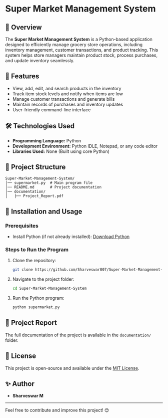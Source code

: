 # Super Market Management System

## 📌 Overview
The **Super Market Management System** is a Python-based application designed to efficiently manage grocery store operations, including inventory management, customer transactions, and product tracking. This system helps store managers maintain product stock, process purchases, and update inventory seamlessly.

## 🎯 Features
- View, add, edit, and search products in the inventory
- Track item stock levels and notify when items are low
- Manage customer transactions and generate bills
- Maintain records of purchases and inventory updates
- User-friendly command-line interface

## 🛠️ Technologies Used
- **Programming Language:** Python
- **Development Environment:** Python IDLE, Notepad, or any code editor
- **Libraries Used:** None (Built using core Python)

## 📂 Project Structure
```
Super-Market-Management-System/
│── supermarket.py  # Main program file
│── README.md       # Project documentation
│── documentation/
│   ├── Project_Report.pdf
```

## 🚀 Installation and Usage
### Prerequisites
- Install Python (if not already installed): [Download Python](https://www.python.org/downloads/)

### Steps to Run the Program
1. Clone the repository:
   ```sh
   git clone https://github.com/Sharveswar007/Super-Market-Management-System.git
   ```
2. Navigate to the project folder:
   ```sh
   cd Super-Market-Management-System
   ```
3. Run the Python program:
   ```sh
   python supermarket.py
   ```


## 📝 Project Report
The full documentation of the project is available in the `documentation/` folder.

## 📜 License
This project is open-source and available under the [MIT License](LICENSE).

## ✨ Author
- **Sharveswar M**

---
Feel free to contribute and improve this project! 😊

